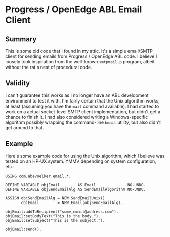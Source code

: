 # Progress / OpenEdge ABL Email Client

## Summary
This is some old code that I found in my attic.  It's a simple email/SMTP
client for sending emails from Progress / OpenEdge ABL code.  I believe
I loosely took inspiration from the well-known `smtpmail.p` program,
albeit without the rat's nest of procedural code.

## Validity
I can't guarantee this works as I no longer have an ABL development
environment to test it with.  I'm fairly certain that the Unix
algorithm works, at least (assuming you have the `mail` command available).
I had started to work on a actual socket-level SMTP client
implementation, but didn't get a chance to finish it.  I had also considered
writing a Windows-specific algorithm possibly wrapping the command-line
`bmail` utility, but also didn't get around to that.

## Example
Here's some example code for using the Unix algorithm, which I believe was
tested on an HP-UX system.  YMMV depending on system configuration, etc.:

    USING com.abevoelker.email.*.

    DEFINE VARIABLE objEmail        AS Email              NO-UNDO.
    DEFINE VARIABLE objSendEmailAlg AS SendEmailAlgorithm NO-UNDO.

    ASSIGN objSendEmailAlg = NEW SendEmailUnix()
           objEmail        = NEW Email(objSendEmailAlg).

    objEmail:addToRecipient("some_email@address.com").
    objEmail:setBodyText("This is the body.").
    objEmail:setSubject("This is the subject.").

    objEmail:send().

